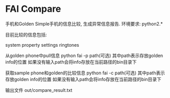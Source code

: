 FAI Compare
==============

手机和Golden Simple手机的信息比较, 生成异常信息报告.
环境要求: python2.*

目前比较的信息包括:

system property
settings
ringtones

从golden phone中pull信息
python fai -p path(可选)
    其中path表示存放golden info的位置
    如果没有输入path会将info存放在当前路径的bin目录下

获取sample phone和golden的比较信息
python fai -c path(可选)
    其中path表示存放golden info的位置
    如果没有输入path会将info存放在当前路径的bin目录下
   
输出文件
out/compare_result.txt


